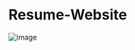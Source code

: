 # Resume-Website

![image](https://user-images.githubusercontent.com/83052377/213828400-b7a7e40c-a63a-4eb1-a576-4f14d3e11d92.png)
